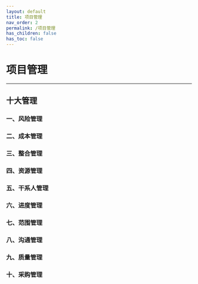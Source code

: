 ```yaml
---
layout: default
title: 项目管理
nav_order: 2
permalink: /项目管理
has_children: false
has_toc: false
---
```


# 项目管理


------

## 十大管理

### 一、风险管理

### 二、成本管理

### 三、整合管理

### 四、资源管理

### 五、干系人管理

### 六、进度管理

### 七、范围管理

### 八、沟通管理

### 九、质量管理

### 十、采购管理